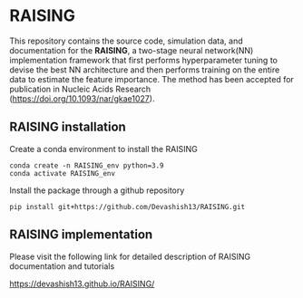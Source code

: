 
# RAISING

This repository contains the source code, simulation data, and documentation for the **RAISING**, a two-stage neural network(NN) implementation framework that first performs hyperparameter tuning to devise the best NN architecture and then performs training on the entire data to estimate the feature importance. The method has been accepted for publication in Nucleic Acids Research (https://doi.org/10.1093/nar/gkae1027).

## RAISING installation

Create a conda environment to install the RAISING

```
conda create -n RAISING_env python=3.9
conda activate RAISING_env
```

Install the package through a github repository

```
pip install git+https://github.com/Devashish13/RAISING.git
```
## RAISING implementation 
Please visit the following link for detailed description of RAISING documentation and tutorials

https://devashish13.github.io/RAISING/
